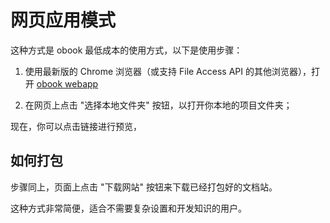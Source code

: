 # 网页应用模式

这种方式是 obook 最低成本的使用方式，以下是使用步骤：

1. 使用最新版的 Chrome 浏览器（或支持 File Access API 的其他浏览器），打开 [obook webapp](https://kirakiray.github.io/o-book/webapp/)

2. 在网页上点击 "选择本地文件夹" 按钮，以打开你本地的项目文件夹；

现在，你可以点击链接进行预览，

## 如何打包

步骤同上，页面上点击 "下载网站" 按钮来下载已经打包好的文档站。

这种方式非常简便，适合不需要复杂设置和开发知识的用户。